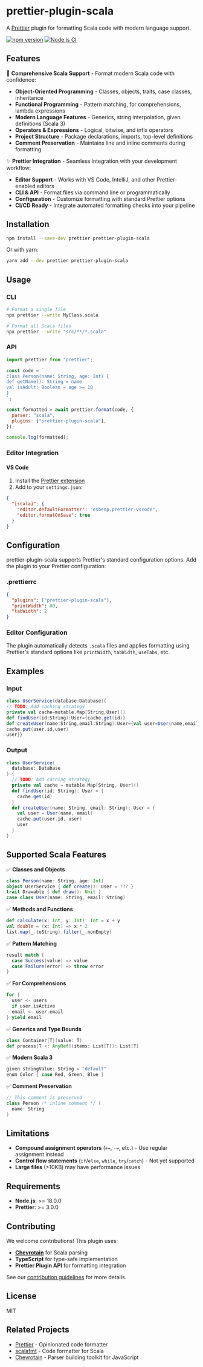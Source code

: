 # prettier-plugin-scala

A [Prettier](https://prettier.io) plugin for formatting Scala code with modern language support.

[![npm version](https://badge.fury.io/js/prettier-plugin-scala.svg)](https://www.npmjs.com/package/prettier-plugin-scala)
[![Node.js CI](https://github.com/simochee/prettier-plugin-scala/workflows/Node.js%20CI/badge.svg)](https://github.com/simochee/prettier-plugin-scala/actions)

## Features

🎯 **Comprehensive Scala Support** - Format modern Scala code with confidence:

- **Object-Oriented Programming** - Classes, objects, traits, case classes, inheritance
- **Functional Programming** - Pattern matching, for comprehensions, lambda expressions  
- **Modern Language Features** - Generics, string interpolation, given definitions (Scala 3)
- **Operators & Expressions** - Logical, bitwise, and infix operators
- **Project Structure** - Package declarations, imports, top-level definitions
- **Comment Preservation** - Maintains line and inline comments during formatting

✨ **Prettier Integration** - Seamless integration with your development workflow:

- **Editor Support** - Works with VS Code, IntelliJ, and other Prettier-enabled editors
- **CLI & API** - Format files via command line or programmatically  
- **Configuration** - Customize formatting with standard Prettier options
- **CI/CD Ready** - Integrate automated formatting checks into your pipeline

## Installation

```bash
npm install --save-dev prettier prettier-plugin-scala
```

Or with yarn:

```bash
yarn add --dev prettier prettier-plugin-scala
```

## Usage

### CLI

```bash
# Format a single file
npx prettier --write MyClass.scala

# Format all Scala files
npx prettier --write "src/**/*.scala"
```

### API

```javascript
import prettier from "prettier";

const code = `
class Person(name: String, age: Int) {
def getName(): String = name
val isAdult: Boolean = age >= 18
}
`;

const formatted = await prettier.format(code, {
  parser: "scala",
  plugins: ["prettier-plugin-scala"],
});

console.log(formatted);
```

### Editor Integration

#### VS Code

1. Install the [Prettier extension](https://marketplace.visualstudio.com/items?itemName=esbenp.prettier-vscode)
2. Add to your `settings.json`:

```json
{
  "[scala]": {
    "editor.defaultFormatter": "esbenp.prettier-vscode",
    "editor.formatOnSave": true
  }
}
```

## Configuration

prettier-plugin-scala supports Prettier's standard configuration options. Add the plugin to your Prettier configuration:

### .prettierrc

```json
{
  "plugins": ["prettier-plugin-scala"],
  "printWidth": 80,
  "tabWidth": 2
}
```

### Editor Configuration

The plugin automatically detects `.scala` files and applies formatting using Prettier's standard options like `printWidth`, `tabWidth`, `useTabs`, etc.

## Examples

### Input

```scala
class UserService(database:Database){
// TODO: Add caching strategy
private val cache=mutable.Map[String,User]()
def findUser(id:String):User={cache.get(id)}
def createUser(name:String,email:String):User={val user=User(name,email)
cache.put(user.id,user)
user}}
```

### Output

```scala
class UserService(
  database: Database
) {
  // TODO: Add caching strategy
  private val cache = mutable.Map[String, User]()
  def findUser(id: String): User = {
    cache.get(id)
  }
  def createUser(name: String, email: String): User = {
    val user = User(name, email)
    cache.put(user.id, user)
    user
  }
}
```


## Supported Scala Features

✅ **Classes and Objects**
```scala
class Person(name: String, age: Int)
object UserService { def create(): User = ??? }
trait Drawable { def draw(): Unit }
case class User(name: String, email: String)
```

✅ **Methods and Functions**
```scala
def calculate(x: Int, y: Int): Int = x + y
val double = (x: Int) => x * 2
list.map(_.toString).filter(_.nonEmpty)
```

✅ **Pattern Matching**
```scala
result match {
  case Success(value) => value
  case Failure(error) => throw error
}
```

✅ **For Comprehensions**
```scala
for {
  user <- users
  if user.isActive
  email <- user.email
} yield email
```

✅ **Generics and Type Bounds**
```scala
class Container[T](value: T)
def process[T <: AnyRef](items: List[T]): List[T]
```

✅ **Modern Scala 3**
```scala
given stringValue: String = "default"
enum Color { case Red, Green, Blue }
```

✅ **Comment Preservation**
```scala
// This comment is preserved
class Person /* inline comment */ (
  name: String
)
```

## Limitations

- **Compound assignment operators** (`+=`, `-=`, etc.) - Use regular assignment instead
- **Control flow statements** (`if`/`else`, `while`, `try`/`catch`) - Not yet supported
- **Large files** (>10KB) may have performance issues

## Requirements

- **Node.js**: >= 18.0.0  
- **Prettier**: >= 3.0.0

## Contributing

We welcome contributions! This plugin uses:

- **[Chevrotain](https://chevrotain.io/)** for Scala parsing
- **TypeScript** for type-safe implementation  
- **Prettier Plugin API** for formatting integration

See our [contribution guidelines](./CONTRIBUTING.md) for more details.

## License

MIT

## Related Projects

- [Prettier](https://prettier.io/) - Opinionated code formatter
- [scalafmt](https://scalameta.org/scalafmt/) - Code formatter for Scala
- [Chevrotain](https://chevrotain.io/) - Parser building toolkit for JavaScript